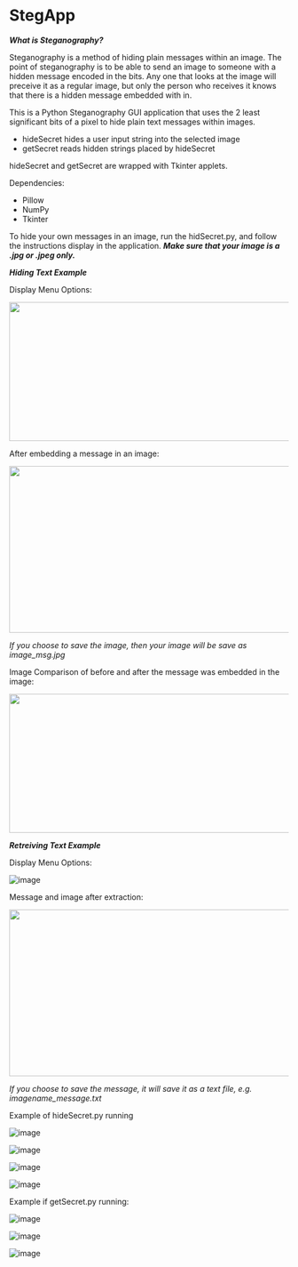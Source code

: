 # StegApp

**_What is Steganography?_**

Steganography is a method of hiding plain messages within an image. The point of steganography is to be able to send an image to someone with a hidden message encoded in the bits. Any one that looks at the image will preceive it as a regular image, but only the person who receives it knows that there is a hidden message embedded with in.

This is a Python Steganography GUI application that uses the 2 least significant bits of a pixel to hide plain text messages within images.

  - hideSecret hides a user input string into the selected image
  - getSecret reads hidden strings placed by hideSecret

hideSecret and getSecret are wrapped with Tkinter applets. 

Dependencies:

  - Pillow
  - NumPy
  - Tkinter

To hide your own messages in an image, run the hidSecret.py, and follow the instructions display in the application. _**Make sure that your image is a .jpg or .jpeg only.**_

**_Hiding Text Example_**

Display Menu Options:

<img src="https://user-images.githubusercontent.com/85080576/149425451-7f3585e7-ac75-40fe-a918-329524272d2c.png" width="600" height="250" />

After embedding a message in an image:

<img src="https://user-images.githubusercontent.com/85080576/149426114-27921ff4-227a-4fe9-9ac2-ce07d78d1989.png" width="600" height="300" />

_If you choose to save the image, then your image will be save as image_msg.jpg_

Image Comparison of before and after the message was embedded in the image:

<img src="https://user-images.githubusercontent.com/85080576/149428273-d90cfbe7-e99b-4466-83af-d7792db3cf6e.png" width="600" height="250" />



**_Retreiving Text Example_**

Display Menu Options:

![image](https://user-images.githubusercontent.com/85080576/149437904-2cc15db8-0c9f-4b45-a687-8b5e10e6dca8.png)

Message and image after extraction:

<img src="https://user-images.githubusercontent.com/85080576/149426114-27921ff4-227a-4fe9-9ac2-ce07d78d1989.png" width="600" height="300" />

_If you choose to save the message, it will save it as a text file, e.g. imagename_message.txt_






















Example of hideSecret.py running

![image](https://user-images.githubusercontent.com/85080576/149641833-ef830912-04fe-4f1e-b4d7-8d04615925c3.png)

![image](https://user-images.githubusercontent.com/85080576/149641850-bf1e2614-6aa4-4ee3-ba77-018ed0b00d3e.png)

![image](https://user-images.githubusercontent.com/85080576/149641869-2de28f25-639f-45d0-b717-c2ca20bdb8ed.png)

![image](https://user-images.githubusercontent.com/85080576/149641878-5079262b-ee45-4ca9-ab49-8b115b973ad5.png)
  
  
  Example if getSecret.py running:
  

![image](https://user-images.githubusercontent.com/85080576/149641902-d7af46cf-fde5-43a2-a824-ed26aefd249f.png)

![image](https://user-images.githubusercontent.com/85080576/149641949-fd21548f-d81c-4958-a78f-642821c60a84.png)

![image](https://user-images.githubusercontent.com/85080576/149641869-2de28f25-639f-45d0-b717-c2ca20bdb8ed.png)
